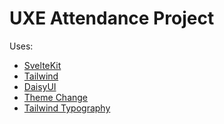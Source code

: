 # UXE Attendance Project

Uses:
- [SvelteKit]
- [Tailwind]
- [DaisyUI]
- [Theme Change]
- [Tailwind Typography]

<!-- Links -->

[tailwind]: https://tailwindcss.com/
[daisyui]: https://daisyui.com/
[theme change]: https://github.com/saadeghi/theme-change
[tailwind typography]:
  https://github.com/tailwindlabs/tailwindcss-typography
[SvelteKit]: https://kit.svelte.dev/
